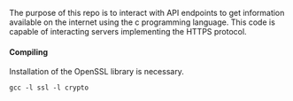 The purpose of this repo is to interact with API endpoints to get information available on the internet using the c programming language. This code is capable of interacting servers implementing the HTTPS protocol. 

#### Compiling
Installation of the OpenSSL library is necessary. 

```
gcc -l ssl -l crypto
```
